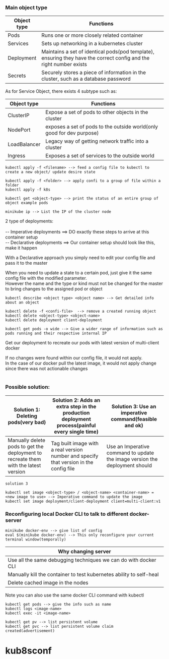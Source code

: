 ### Main object type

| Object type  | Functions |
| ------------- | ------------- |
| Pods  | Runs one or more closely related container  |
| Services  | Sets up networking in a kubernetes cluster  |
| Deployment  | Maintains a set of identical pods(pod template), ensuring they have the correct config and the right number exists  |
| Secrets  | Securely stores a piece of information in the cluster, such as a database password  |

As for Service Object, there exists 4 subtype such as:<br/>

| Object type  | Functions |
| ------------- | ------------- |
| ClusterIP  | Expose a set of pods to other objects in the cluster  |
| NodePort  | exposes a set of pods to the outside world(only good for dev purpose)  |
| LoadBalancer  | Legacy way of getting network traffic into a cluster  |
| Ingress  | Exposes a set of services to the outside world  |


```
kubectl apply -f <filename> --> feed a config file to kubectl to create a new object/ update desire state
```
```
kubectl apply -f <folder> --> apply confi to a group of file within a folder
kubectl apply -f k8s
```

```
kubectl get <object-type> --> print the status of an entire group of object example pods
```

```
minikube ip --> List the IP of the cluster node
```

2 type of deployments:<br/><br/>
-- Imperative deployments ==> DO exactly these steps to arrive at this container setup <br/>
-- Declarative deployments ==> Our container setup should look like this, make it happen <br/>

With a Declarative approach you simply need to edit your config file and pass it to the master<br/>

When you need to update a state to a certain pod, just give it the same config file with the modified parameter.<br/>
However the name and the type or kind must not be changed for the master to bring changes to the assigned pod or object

```
kubectl describe <object type> <object name> --> Get detailed info about an object
```

```
kubectl delete -f <confi-file>  --> remove a created running object
kubectl delete <object-type> <object-name>
kubectl delete deployment client-deployment
```

```
kubectl get pods -o wide --> Give a wider range of information such as pods running and their respective internal IP
```

Get our deployment to recreate our pods with latest version of multi-client docker<br/>

If no changes were found within our config file, it would not apply.<br/>
In the case of our docker pull the latest image, it would not apply change since there was not actionable changes<br/><br/>

### Possible solution:

| Solution 1: Deleting pods(very bad)  | Solution 2: Adds an extra step in the production deployment process(painful every single time) | Solution 3: Use an imperative command(feasible and ok) |
| ------------- | ------------- |------------- |
| Manually delete pods to get the deployment to recreate them with the latest version  | Tag built image with a real version number and specify that version in the config file  | Use an Imperative command to update the image version the deployment should |

```
solution 3

kubectl set image <object-type> / <object-name> <container-name> = <new image to use> --> Imperative command to update the image
kubectl set image deployment/client-deployment client=multi-client:v1
```

### Reconfiguring local Docker CLI to talk to different docker-server
```
minikube docker-env --> give list of config
eval $(minikube docker-env) --> This only reconfigure your current terminal window(temporally)
```

| Why changing server  |
| ------------- |
| Use all the same debugging techniques we can do with docker CLI  |
| Manually kill the container to test kubernetes ability to self-heal |
| Delete cached image in the nodes |

Note you can also use the same docker CLI command with kubectl
```
kubectl get pods --> give the info such as name
kubectl logs <image-name>
kubectl exec -it <image-name>
```

```
kubectl get pv --> list persistent volume 
kubectl get pvc --> list persistent volume claim created(advertisement)
```

# kub8sconf
